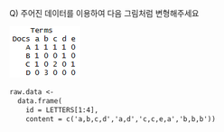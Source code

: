 Q) 주어진 데이터를 이용하여 다음 그림처럼 변형해주세요  

![target!](word_pivot_result.PNG)

```{r, message=FALSE, warning=FALSE, include=FALSE}
raw.data <- 
  data.frame(
    id = LETTERS[1:4],
    content = c('a,b,c,d','a,d','c,c,e,a','b,b,b'))
```
